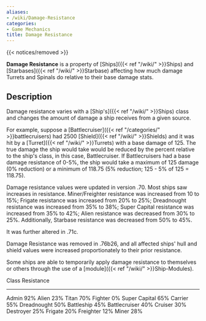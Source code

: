 ```yaml
---
aliases:
- /wiki/Damage-Resistance
categories:
- Game Mechanics
title: Damage Resistance
---  
```


{{< notices/removed >}} 

**Damage Resistance** is a property of [Ships]({{< ref "/wiki/" >}}Ships) and [Starbases]({{< ref "/wiki/" >}}Starbase) affecting how much damage Turrets and Spinals do relative to their base damage stats.

## Description

Damage resistance varies with a [Ship's]({{< ref "/wiki/" >}}Ships) class and changes the amount of damage a ship receives from a given source.

For example, suppose a [Battlecruiser]({{< ref "/categories/" >}}battlecruisers) had 2500 [Shield]({{< ref "/wiki/" >}}Shields) and it was hit by a [Turret]({{< ref "/wiki/" >}}Turrets) with a base damage of 125. The true damage the ship would take would be reduced by the percent relative to the ship's class, in this case, Battlecruiser. If Battlecruisers had a base damage resistance of 0-5%, the ship would take a maximum of 125 damage (0% reduction) or a minimum of 118.75 (5% reduction; 125 - 5% of 125 = 118.75).

Damage resistance values were updated in version .70. Most ships saw increases in resistance. Miner/Freighter resistance was increased from 10 to 15%; Frigate resistance was increased from 20% to 25%; Dreadnought resistance was increased from 35% to 38%; Super Capital resistance was increased from 35% to 42%; Alien resistance was decreased from 30% to 25%. Additionally, Starbase resistance was decreased from 50% to 45%.

It was further altered in .71c.

Damage Resistance was removed in .76b26, and all affected ships' hull and shield values were increased proportionately to their prior resistance.

Some ships are able to temporarily apply damage resistance to themselves or others through the use of a [module]({{< ref "/wiki/" >}}Ship-Modules).

Class Resistance

---

Admin 92% Alien 23% Titan 70% Fighter 0% Super Capital 65% Carrier 55% Dreadnought 50% Battleship 45% Battlecruiser 40% Cruiser 30% Destroyer 25% Frigate 20% Freighter 12% Miner 28%